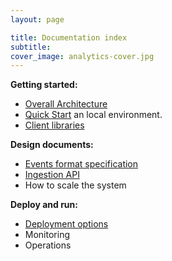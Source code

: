 ```yaml
---
layout: page

title: Documentation index
subtitle:
cover_image: analytics-cover.jpg
---
```


__Getting started:__

  * [Overall Architecture](design/architecture.md)
  * [Quick Start](quick-start.md) an local environment.
  * [Client libraries](clients/clients.md)

__Design documents:__

  * [Events format specification](design/events-spec.md)
  * [Ingestion API](design/ingestion-api.md)
  * How to scale the system

__Deploy and run:__

  * [Deployment options](operations/cloud-templates.md)
  * Monitoring
  * Operations
